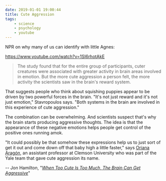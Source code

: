 ```yaml
---
date: 2019-01-01 19:00:44
title: Cute Aggression
tags:
    - science
    - psychology
    - youtube
---
```


NPR on why many of us can identify with little Agnes:

https://www.youtube.com/watch?v=1SI6rhotAkE

> The study found that for the entire group of participants, cuter creatures were associated with greater activity in brain areas involved in emotion. But the more cute aggression a person felt, the more activity the scientists saw in the brain's reward system.
>
That suggests people who think about squishing puppies appear to be driven by two powerful forces in the brain. "It's not just reward and it's not just emotion," Stavropoulos says. "Both systems in the brain are involved in this experience of cute aggression."
>
The combination can be overwhelming. And scientists suspect that's why the brain starts producing aggressive thoughts. The idea is that the appearance of these negative emotions helps people get control of the positive ones running amok.
>
"It could possibly be that somehow these expressions help us to just sort of get it out and come down off that baby high a little faster," says [Oriana Aragón](https://www.clemson.edu/business/about/profiles/OARAGON), an assistant professor at Clemson University who was part of the Yale team that gave cute aggression its name.

-- Jon Hamilton, "[_When Too Cute Is Too Much, The Brain Can Get Aggressive_](https://www.npr.org/sections/health-shots/2018/12/31/679832549/when-too-cute-is-too-much-the-brain-can-get-aggressive)"
